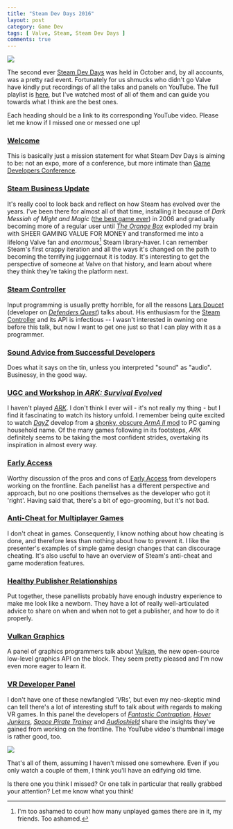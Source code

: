 ```yaml
---
title: "Steam Dev Days 2016"
layout: post
category: Game Dev
tags: [ Valve, Steam, Steam Dev Days ]
comments: true
---
```


![](/images/SteamDevDays01.jpg)

The second ever [Steam Dev Days](http://steamcommunity.com/devdays) was held in October and, by all accounts, was a pretty rad event. Fortunately for us shmucks who didn't go Valve have kindly put recordings of all the talks and panels on YouTube. The full playlist is [here](https://www.youtube.com/playlist?list=PLckFgM6dUP2ihiMeKHoyIdHvhRSyqwQsp), but I've watched most of all of them and can guide you towards what I think are the best ones.

Each heading should be a link to its corresponding YouTube video. Please let me know if I missed one or messed one up!

### [Welcome](https://youtu.be/mJqo7XzwJd0)

This is basically just a mission statement for what Steam Dev Days is aiming to be: not an expo, more of a conference, but more intimate than [Game Developers Conference](http://www.gdconf.com/).

### [Steam Business Update](https://youtu.be/XGCyfEYfLks)

It's really cool to look back and reflect on how Steam has evolved over the years. I've been there for almost all of that time, installing it because of *Dark Messiah of Might and Magic* ([the best game ever](https://www.youtube.com/watch?v=p7T9tJiw6AU)) in 2006 and gradually becoming more of a regular user until [*The Orange Box*](http://store.steampowered.com/sub/469/?snr=1_5_9__13) exploded my brain with SHEER GAMING VALUE FOR MONEY and transformed me into a lifelong Valve fan and *enormous*[^1] Steam library-haver. I can remember Steam's first crappy iteration and all the ways it's changed on the path to becoming the terrifying juggernaut it is today. It's interesting to get the perspective of someone at Valve on that history, and learn about where they think they're taking the platform next.

### [Steam Controller](https://youtu.be/7I4SiAiKqqk)

Input programming is usually pretty horrible, for all the reasons [Lars Doucet](http://www.fortressofdoors.com/) (developer on [*Defenders Quest*](http://www.defendersquest.com/index.html)) talks about. His enthusiasm for the [Steam Controller](http://store.steampowered.com/app/353370/) and its API is infectious -- I wasn't interested in owning one before this talk, but now I want to get one just so that I can play with it as a programmer.

### [Sound Advice from Successful Developers](https://youtu.be/FCJDgvhXg3c)

Does what it says on the tin, unless you interpreted "sound" as "audio". Businessy, in the good way.

### [UGC and Workshop in *ARK: Survival Evolved*](https://youtu.be/faweKXUTKgQ)

I haven't played [*ARK*](https://survivetheark.com/). I don't think I ever will - it's not really my thing - but I find it fascinating to watch its history unfold. I remember being quite excited to watch [*DayZ*](https://www.bistudio.com/games/dayz) develop from a [shonky, obscure *ArmA II* mod](https://www.youtube.com/watch?v=KRpPIyJDSEQ) to PC gaming household name. Of the many games following in its footsteps, *ARK* definitely seems to be taking the most confident strides, overtaking its inspiration in almost every way.

### [Early Access](https://youtu.be/HNtry3eLx-s)

Worthy discussion of the pros and cons of [Early Access](http://store.steampowered.com/genre/Early%20Access/) from developers working on the frontline. Each panellist has a different perspective and approach, but no one positions themselves as the developer who got it 'right'. Having said that, there's a bit of ego-grooming, but it's not bad.

### [Anti-Cheat for Multiplayer Games](https://youtu.be/hI7V60r7Jco)

I don't cheat in games. Consequently, I know nothing about how cheating is done, and therefore less than nothing about how to prevent it. I like the presenter's examples of simple game design changes that can discourage cheating. It's also useful to have an overview of Steam's anti-cheat and game moderation features.

### [Healthy Publisher Relationships](https://youtu.be/7qf0WCy0X-w)

Put together, these panellists probably have enough industry experience to make me look like a newborn. They have a lot of really well-articulated advice to share on when and when not to get a publisher, and how to do it properly.

### [Vulkan Graphics](https://youtu.be/DWLkA6-wzj0)

A panel of graphics programmers talk about [Vulkan](https://www.khronos.org/vulkan/), the new open-source low-level graphics API on the block. They seem pretty pleased and I'm now even more eager to learn it.

### [VR Developer Panel](https://youtu.be/gJw5GQmEETg)

I don't have one of these newfangled 'VRs', but even my neo-skeptic mind can tell there's a lot of interesting stuff to talk about with regards to making VR games. In this panel the developers of [*Fantastic Contraption*](http://fantasticcontraption.com/), [*Hover Junkers*](www.hoverjunkers.com/), [*Space Pirate Trainer*](http://www.spacepiratetrainer.com/) and [*Audioshield*](http://audio-shield.com/) share the insights they've gained from working on the frontline. The YouTube video's thumbnail image is rather good, too.

![](/images/SteamDevDays02.jpg)

That's all of them, assuming I haven't missed one somewhere. Even if you only watch a couple of them, I think you'll have an edifying old time.

Is there one you think I missed? Or one talk in particular that really grabbed your attention? Let me know what you think!

[^1]: I'm too ashamed to count how many unplayed games there are in it, my friends. Too ashamed.
